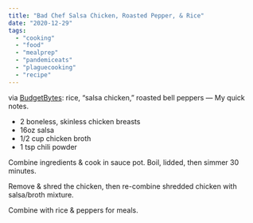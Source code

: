 ```yaml
---
title: "Bad Chef Salsa Chicken, Roasted Pepper, & Rice"
date: "2020-12-29"
tags: 
  - "cooking"
  - "food"
  - "mealprep"
  - "pandemiceats"
  - "plaguecooking"
  - "recipe"
---
```


via [BudgetBytes](https://www.budgetbytes.com/salsa-chicken-meal-prep-bowls/): rice, “salsa chicken,” roasted bell peppers — My quick notes.

- 2 boneless, skinless chicken breasts
- 16oz salsa
- 1/2 cup chicken broth
- 1 tsp chili powder

Combine ingredients & cook in sauce pot. Boil, lidded, then simmer 30 minutes.

Remove & shred the chicken, then re-combine shredded chicken with salsa/broth mixture.

Combine with rice & peppers for meals.
